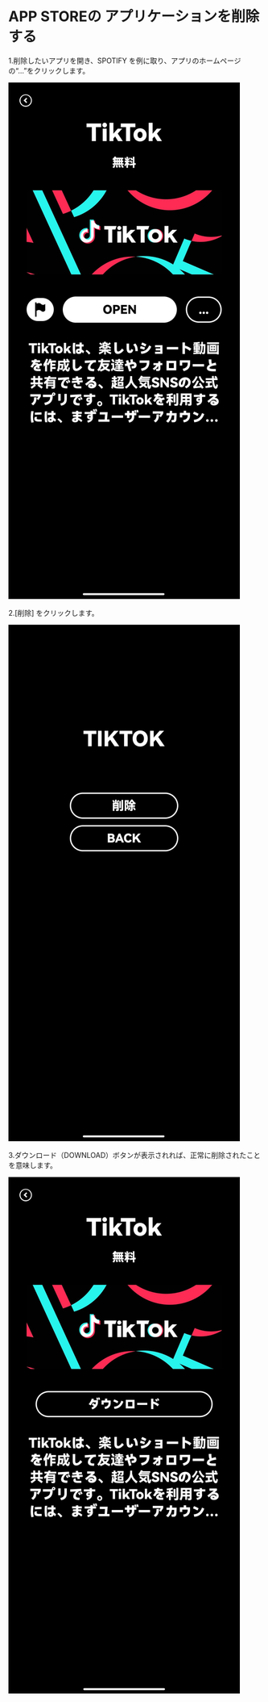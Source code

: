 # APP STOREの アプリケーションを削除する

1.削除したいアプリを開き、SPOTIFY を例に取り、アプリのホームページの“...”をクリックします。

![img](images/del_app/Screenshot_2023-01-06-14-54-17-003_com.niix.pad.jpg)

2.[削除] をクリックします。


![Screenshot_2023-01-06-14-54-36-904_com.niix.pad](images/del_app/Screenshot_2023-01-06-14-54-36-904_com.niix.pad.jpg)

3.ダウンロード（DOWNLOAD）ボタンが表示されれば、正常に削除されたことを意味します。


![Screenshot_2023-01-06-14-51-52-755_com.niix.pad](images/del_app/Screenshot_2023-01-06-14-51-52-755_com.niix.pad.jpg)